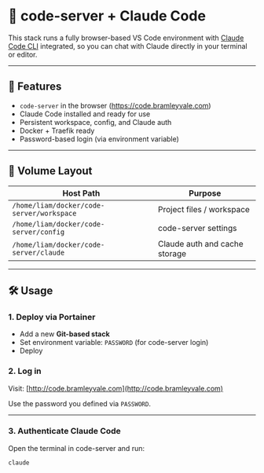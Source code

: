 # 🧠 code-server + Claude Code

This stack runs a fully browser-based VS Code environment with [Claude Code CLI](https://docs.anthropic.com/claude-code) integrated, so you can chat with Claude directly in your terminal or editor.

---

## 🚀 Features

- `code-server` in the browser (https://code.bramleyvale.com)
- Claude Code installed and ready for use
- Persistent workspace, config, and Claude auth
- Docker + Traefik ready
- Password-based login (via environment variable)

---

## 📁 Volume Layout

| Host Path                               | Purpose                        |
|----------------------------------------|--------------------------------|
| `/home/liam/docker/code-server/workspace` | Project files / workspace      |
| `/home/liam/docker/code-server/config`    | code-server settings           |
| `/home/liam/docker/code-server/claude`    | Claude auth and cache storage  |

---

## 🛠 Usage

### 1. Deploy via Portainer

- Add a new **Git-based stack**
- Set environment variable: `PASSWORD` (for code-server login)
- Deploy

### 2. Log in

Visit: [http://code.bramleyvale.com](http://code.bramleyvale.com)

Use the password you defined via `PASSWORD`.

---

### 3. Authenticate Claude Code

Open the terminal in code-server and run:

```bash
claude
